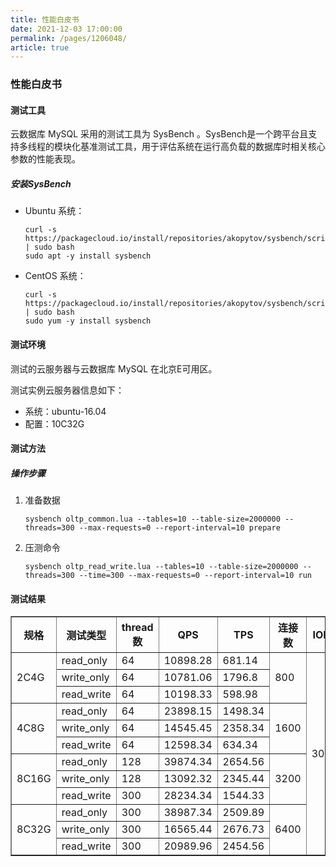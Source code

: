 ```yaml
---
title: 性能白皮书
date: 2021-12-03 17:00:00
permalink: /pages/1206048/
article: true
---
```


### 性能白皮书

#### 测试工具

云数据库 MySQL 采用的测试工具为 SysBench 。SysBench是一个跨平台且支持多线程的模块化基准测试工具，用于评估系统在运行高负载的数据库时相关核心参数的性能表现。

##### 安装SysBench

+ Ubuntu 系统：

  ```
  curl -s https://packagecloud.io/install/repositories/akopytov/sysbench/script.deb.sh | sudo bash
  sudo apt -y install sysbench
  ```

+ CentOS 系统：

  ```
  curl -s https://packagecloud.io/install/repositories/akopytov/sysbench/script.rpm.sh | sudo bash
  sudo yum -y install sysbench
  ```

#### 测试环境

测试的云服务器与云数据库 MySQL 在北京E可用区。

测试实例云服务器信息如下：

+ 系统：ubuntu-16.04
+ 配置：10C32G

#### 测试方法

##### 操作步骤

1. 准备数据

   ```
   sysbench oltp_common.lua --tables=10 --table-size=2000000 --threads=300 --max-requests=0 --report-interval=10 prepare
   ```

2. 压测命令

   ```
   sysbench oltp_read_write.lua --tables=10 --table-size=2000000 --threads=300 --time=300 --max-requests=0 --report-interval=10 run
   ```

#### 测试结果

<table width="95%" border="1" cellpadding="2" cellspacing="1">
	<thead>
        <tr>
        	<th>规格</th>
            <th>测试类型</th>
            <th>thread数</th>
            <th>QPS</th>
            <th>TPS</th>
            <th>连接数</th>
            <th>IOPS</th>
        </tr>
	</thead>
    <tbody>
        <tr>
        	<td rowspan="3">2C4G</td>
            <td>read_only</td>
            <td>64</td>
            <td>10898.28</td>
            <td>681.14</td>
            <td rowspan="3">800</td>
            <td rowspan="12">3000</td>
        </tr>
        <tr>
        	<td>write_only</td>
            <td>64</td>
            <td>10781.06</td>
            <td>1796.8</td>
        </tr>
        <tr>
        	<td>read_write</td>
            <td>64</td>
            <td>10198.33</td>
            <td>598.98</td>
        </tr>
        <tr>
        	<td rowspan="3">4C8G</td>
            <td>read_only</td>
            <td>64</td>
            <td>23898.15</td>
            <td>1498.34</td>
            <td rowspan="3">1600</td>
        </tr>
        <tr>
        	<td>write_only</td>
            <td>64</td>
            <td>14545.45</td>
            <td>2358.34</td>
        </tr>
        <tr>
        	<td>read_write</td>
            <td>64</td>
            <td>12598.34</td>
            <td>634.34</td>
        </tr>
        <tr>
        	<td rowspan="3">8C16G</td>
            <td>read_only</td>
            <td>128</td>
            <td>39874.34</td>
            <td>2654.56</td>
            <td rowspan="3">3200</td>
        </tr>
        <tr>
        	<td>write_only</td>
            <td>128</td>
            <td>13092.32</td>
            <td>2345.44</td>
        </tr>
        <tr>
        	<td>read_write</td>
            <td>300</td>
            <td>28234.34</td>
            <td>1544.33</td>
        </tr>
        <tr>
        	<td rowspan="3">8C32G</td>
            <td>read_only</td>
            <td>300</td>
            <td>38987.34</td>
            <td>2509.89</td>
            <td rowspan="3">6400</td>
        </tr>
        <tr>
        	<td>write_only</td>
            <td>300</td>
            <td>16565.44</td>
            <td>2676.73</td>
        </tr>
        <tr>
        	<td>read_write</td>
            <td>300</td>
            <td>20989.96</td>
            <td>2454.56</td>
        </tr>
	</tbody>
</table>
